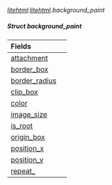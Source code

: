 _[litehtml](../../modules/litehtml/litehtml-module.md):[litehtml](../../modules/litehtml/litehtml-module.md).background\_paint_
##### Struct background\_paint

| Fields | |
|:---|:---|
| [attachment](litehtml-background_paint-attachment.md) |  |
| [border\_box](litehtml-background_paint-border_box.md) |  |
| [border\_radius](litehtml-background_paint-border_radius.md) |  |
| [clip\_box](litehtml-background_paint-clip_box.md) |  |
| [color](litehtml-background_paint-color.md) |  |
| [image\_size](litehtml-background_paint-image_size.md) |  |
| [is\_root](litehtml-background_paint-is_root.md) |  |
| [origin\_box](litehtml-background_paint-origin_box.md) |  |
| [position\_x](litehtml-background_paint-position_x.md) |  |
| [position\_y](litehtml-background_paint-position_y.md) |  |
| [repeat\_](litehtml-background_paint-repeat_.md) |  |
